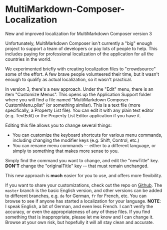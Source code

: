 # MultiMarkdown-Composer-Localization
New and improved localization for MultiMarkdown Composer version 3

Unfortunately, MultiMarkdown Composer isn't currently a "big" enough project to support a team of developers or pay lots of people to help.  This includes paying for professional localization of the application for all the countries in the world.

We experimented briefly with creating localization files to "crowdsource" some of the effort.  A few brave people volunteered their time, but it wasn't enough to qualify as actual localization, so it wasn't practical.

In version 3, there's a new approach.  Under the "Edit" menu, there is an item "Customize Menus".  This opens up the Application Support folder where you will find a file named "MultiMarkdown Composer-CustomMenu.plist" (or something similar).  This is a text file (more specifically, a Property List file).  You can edit it with any plain text editor (e.g. TextEdit) or the Property List Editor application if you have it.

Editing this file allows you to change several things:

*	You can customize the keyboard shortcuts for various menu commands, including changing the modifier keys (e.g. Shift, Control, etc.)
*	You can rename menu commands -- either to a different language, or simply to something that makes more sense to you.

Simply find the command you want to change, and edit the "newTitle" key.  **DON'T** change the "originalTitle" key -- that must remain unchanged.

This new approach is **much** easier for you to use, and offers more flexibility.

If you want to share your customizations, check out the repo on [Github](https://github.com/fletcher/MultiMarkdown-Composer-Localization).  The `master` branch is the basic English version, and other versions can be added to different branches, e.g. `de` for German, `fr` for French, etc.  You can browse to see if anyone has started a localization for your language.  **NOTE**:  I speak English, a bit of German, and even less French.  I can't verify the accuracy, or even the appropriateness of any of these files.  If you find something that is inappropriate, please let me know and I can change it.  Browse at your own risk, but hopefully it will all stay clean and accurate.
